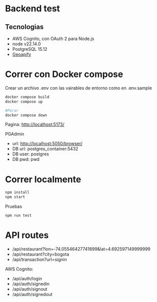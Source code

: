 # Backend test

## Tecnologias

* AWS Cognito, con OAuth 2 para Node.js
* node v22.14.0
* PostgreSQL 15.12
* [Geoapify](<https://apidocs.geoapify.com/docs/geocoding/forward-geocoding/>)

# Correr con Docker compose

Crear un archivo .env con las vairables de entorno como en .env.sample

```bash
docker compose build
docker compose up

#Parar
docker compose down
```

Pagina:
<http://localhost:5173/>

PGAdmin

* url: <http://localhost:5050/browser/>
* DB url: postgres_container:5432
* DB user: postgres
* DB pwd: pwd

# Correr localmente

```bash
npm install
npm start
```

Pruebas

```bash
npm run test
```

# API routes

* /api/restaurant?lon=-74.05546427741899&lat=4.692597149999999
* /api/restaurant?city=bogota
* /api/transaction?url=signin

AWS Cognito:

* /api/auth/login
* /api/auth/signedin
* /api/auth/signout
* /api/auth/signedout
